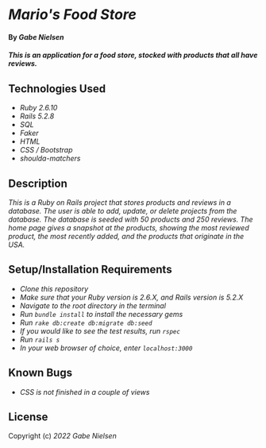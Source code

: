 # _Mario's Food Store_

#### By _**Gabe Nielsen**_

#### _This is an application for a food store, stocked with products that all have reviews._

## Technologies Used

- _Ruby 2.6.10_
- _Rails 5.2.8_
- _SQL_
- _Faker_
- _HTML_
- _CSS / Bootstrap_
- _shoulda-matchers_

## Description

_This is a Ruby on Rails project that stores products and reviews in a database. The user is able to add, update, or delete projects from the database. The database is seeded with 50 products and 250 reviews. The home page gives a snapshot at the products, showing the most reviewed product, the most recently added, and the products that originate in the USA._

## Setup/Installation Requirements

- _Clone this repository_
- _Make sure that your Ruby version is 2.6.X, and Rails version is 5.2.X_
- _Navigate to the root directory in the terminal_
- _Run `bundle install` to install the necessary gems_
- _Run `rake db:create db:migrate db:seed`_
- _If you would like to see the test results, run `rspec`_
- _Run `rails s`_
- _In your web browser of choice, enter `localhost:3000`_

## Known Bugs

- _CSS is not finished in a couple of views_

## License

Copyright (c) _2022_ _Gabe Nielsen_
